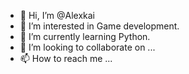 - 👋 Hi, I’m @Alexkai
- 👀 I’m interested in Game development.
- 🌱 I’m currently learning Python.
- 💞️ I’m looking to collaborate on ...
- 📫 How to reach me ...

<!---
Alexkai09/Alexkai09 is a ✨ special ✨ repository because its `README.md` (this file) appears on your GitHub profile.
You can click the Preview link to take a look at your changes.
--->
